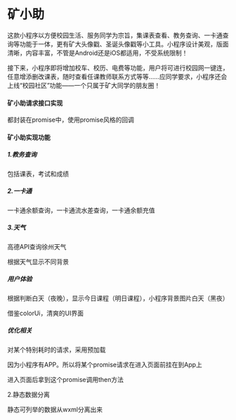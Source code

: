 # 矿小助

这款小程序以方便校园生活、服务同学为宗旨，集课表查看、教务查询、一卡通查询等功能于一体，更有矿大头像戳、圣诞头像戳等小工具。小程序设计美观，版面清晰，内容丰富，不管是Android还是iOS都适用，不受系统限制！

接下来，小程序即将增加校车、校历、电费等功能，用户将可进行校园网一键连，任意增添删改课表，随时查看任课教师联系方式等等……应同学要求，小程序还会上线“校园社区”功能——一个只属于矿大同学的朋友圈！



#### 矿小助请求接口实现

都封装在promise中，使用promise风格的回调

#### 矿小助实现功能

##### 1.教务查询

包括课表，考试和成绩

##### 2.一卡通

一卡通余额查询，一卡通流水差查询，一卡通余额充值

##### 3.天气

高德API查询徐州天气

根据天气显示不同背景

##### 用户体验

根据判断白天（夜晚），显示今日课程（明日课程），小程序背景图片白天（黑夜）

借鉴colorUi，清爽的UI界面

##### 优化相关

对某个特别耗时的请求，采用预加载

因为小程序有APP。所以将某个promise请求在进入页面前挂在到App上

进入页面后拿到这个promise调用then方法

2.静态数据分离

静态可列举的数据从wxml分离出来

